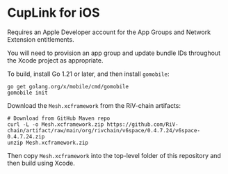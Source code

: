 # CupLink for iOS

Requires an Apple Developer account for the App Groups and Network Extension entitlements.

You will need to provision an app group and update bundle IDs throughout the Xcode project as appropriate.

To build, install Go 1.21 or later, and then install `gomobile`:

```
go get golang.org/x/mobile/cmd/gomobile
gomobile init
```

Download the `Mesh.xcframework` from the RiV-chain artifacts:

```
# Download from GitHub Maven repo
curl -L -o Mesh.xcframework.zip https://github.com/RiV-chain/artifact/raw/main/org/rivchain/v6space/0.4.7.24/v6space-0.4.7.24.zip
unzip Mesh.xcframework.zip
```

Then copy `Mesh.xcframework` into the top-level folder of this repository and then build using Xcode.
